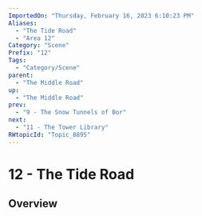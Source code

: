 ```yaml
---
ImportedOn: "Thursday, February 16, 2023 6:10:23 PM"
Aliases:
  - "The Tide Road"
  - "Area 12"
Category: "Scene"
Prefix: "12"
Tags:
  - "Category/Scene"
parent:
  - "The Middle Road"
up:
  - "The Middle Road"
prev:
  - "9 - The Snow Tunnels of Bor"
next:
  - "11 - The Tower Library"
RWtopicId: "Topic_8895"
---
```

# 12 - The Tide Road
## Overview
